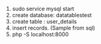 
1. sudo service mysql start
2. create database:  datatablestest
3. create table : user_details
4. insert records. (Sample from sql)
5. php -S localhost:8000


